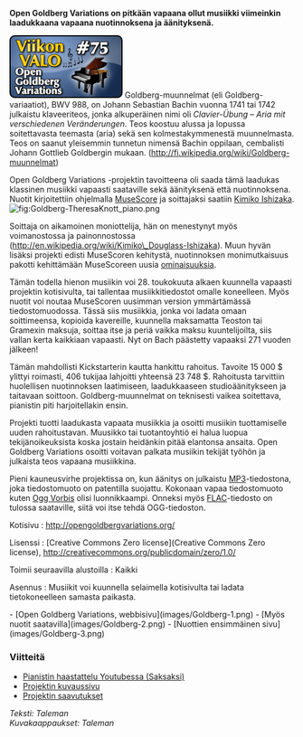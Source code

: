 <!--
Title: 2x23 Open Goldberg Variations - Viikon VALO #75
Date: 2012/06/03
Pageimage: valo75-opengolbergvariations.png
Tags: Kaikki alustat
-->

**Open Goldberg Variations on pitkään vapaana ollut musiikki viimeinkin
laadukkaana vapaana nuotinnoksena ja äänityksenä.**

![](images/valo75-opengolbergvariations.png "fig:valo75-opengolbergvariations.png")
Goldberg-muunnelmat (eli Goldberg-variaatiot), BWV 988, on Johann
Sebastian Bachin vuonna 1741 tai 1742 julkaistu klaveeriteos, jonka
alkuperäinen nimi oli *Clavier-Übung – Aria mit verschiedenen
Veränderungen*. Teos koostuu alussa ja lopussa soitettavasta teemasta
(aria) sekä sen kolmestakymmenestä muunnelmasta. Teos on saanut
yleisemmin tunnetun nimensä Bachin oppilaan, cembalisti Johann Gottlieb
Goldbergin mukaan. (http://fi.wikipedia.org/wiki/Goldberg-muunnelmat)

Open Goldberg Variations -projektin tavoitteena oli saada tämä laadukas
klassinen musiikki vapaasti saataville sekä äänityksenä että
nuotinnoksena. Nuotit kirjoitettiin ohjelmalla
[MuseScore](MuseScore) ja soittajaksi saatiin [Kimiko
Ishizaka](http://www.opengoldbergvariations.org/kimiko-ishizaka-open-goldberg-variations-pianist).
![](Goldberg-TheresaKnott_piano.png "fig:Goldberg-TheresaKnott_piano.png")

Soittaja on aikamoinen moniottelija, hän on menestynyt myös
voimanostossa ja painonnostossa
(http://en.wikipedia.org/wiki/Kimiko\_Douglass-Ishizaka). Muun hyvän
lisäksi projekti edisti MuseScoren kehitystä, nuotinnoksen
monimutkaisuus pakotti kehittämään MuseScoreen uusia
[ominaisuuksia](http://www.kickstarter.com/projects/293573191/open-goldberg-variations-setting-bach-free/posts/66914).

Tämän todella hienon musiikin voi 28. toukokuuta alkaen kuunnella
vapaasti projektin kotisivulta, tai tallentaa musiikkitiedostot omalle
koneelleen. Myös nuotit voi noutaa MuseScoren uusimman version
ymmärtämässä tiedostomuodossa. Tässä siis musiikkia, jonka voi ladata
omaan soittimeensa, kopioida kavereille, kuunnella maksamatta Teoston
tai Gramexin maksuja, soittaa itse ja periä vaikka maksu kuuntelijoilta,
siis vallan kerta kaikkiaan vapaasti. Nyt on Bach päästetty vapaaksi 271
vuoden jälkeen!

Tämän mahdollisti Kickstarterin kautta hankittu rahoitus. Tavoite
15 000 \$ ylittyi roimasti, 406 tukijaa lahjoitti yhteensä 23 748 \$.
Rahoitusta tarvittiin huolellisen nuotinnoksen laatimiseen,
laadukkaaseen studioäänitykseen ja taitavaan soittoon.
Goldberg-muunnelmat on teknisesti vaikea soitettava, pianistin piti
harjoitellakin ensin.

Projekti tuotti laadukasta vapaata musiikkia ja osoitti musiikin
tuottamiselle uuden rahoitustavan. Muusikko tai tuotantoyhtiö ei halua
luopua tekijänoikeuksista koska jostain heidänkin pitää elantonsa
ansaita. Open Goldberg Variations osoitti voitavan palkata musiikin
tekijät työhön ja julkaista teos vapaana musiikkina.

Pieni kauneusvirhe projektissa on, kun äänitys on julkaistu
[MP3](http://en.wikipedia.org/wiki/MP3)-tiedostona, joka tiedostomuoto
on patentilla suojattu. Kokonaan vapaa tiedostomuoto kuten [Ogg
Vorbis](http://en.wikipedia.org/wiki/Ogg_Vorbis) olisi luonnikkaampi.
Onneksi myös [FLAC](http://en.wikipedia.org/wiki/FLAC)-tiedosto on
tulossa saataville, siitä voi itse tehdä OGG-tiedoston.

Kotisivu
:   <http://opengoldbergvariations.org/>

Lisenssi
:   [Creative Commons Zero
    license](Creative Commons Zero license),
    <http://creativecommons.org/publicdomain/zero/1.0/>

Toimii seuraavilla alustoilla
:   Kaikki

Asennus
:   Musiikit voi kuunnella selaimella kotisivulta tai ladata
    tietokoneelleen samasta paikasta.

<div class="psgallery" markdown="1">
-   [Open Goldberg Variations, webbisivu](images/Goldberg-1.png)
-   [Myös nuotit saatavilla](images/Goldberg-2.png)
-   [Nuottien ensimmäinen sivu](images/Goldberg-3.png)
</div>

### Viitteitä

-   [Pianistin haastattelu Youtubessa
    (Saksaksi)](http://www.youtube.com/watch?v=7c_QeDYqjlA)
-   [Projektin
    kuvaussivu](http://www.kickstarter.com/projects/293573191/open-goldberg-variations-setting-bach-free)
-   [Projektin
    saavutukset](http://libregraphicsworld.org/blog/entry/open-goldberg-variations-mission-accomplished)

*Teksti: Taleman* <br />
*Kuvakaappaukset: Taleman*
